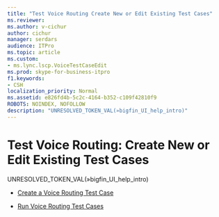 ```yaml
---
title: "Test Voice Routing Create New or Edit Existing Test Cases"
ms.reviewer: 
ms.author: v-cichur
author: cichur
manager: serdars
audience: ITPro
ms.topic: article
ms.custom:
- ms.lync.lscp.VoiceTestCaseEdit
ms.prod: skype-for-business-itpro
f1.keywords:
- CSH
localization_priority: Normal
ms.assetid: e826fd4b-5c2c-4164-b352-c109f42810f9
ROBOTS: NOINDEX, NOFOLLOW
description: "UNRESOLVED_TOKEN_VAL(»bigfin_UI_help_intro)"
---
```


# Test Voice Routing: Create New or Edit Existing Test Cases

UNRESOLVED_TOKEN_VAL(»bigfin_UI_help_intro)

- [Create a Voice Routing Test Case](/previous-versions/office/lync-server-2013/lync-server-2013-create-a-voice-routing-test-case)

- [Run Voice Routing Test Cases](/previous-versions/office/lync-server-2013/lync-server-2013-run-voice-routing-test-cases)